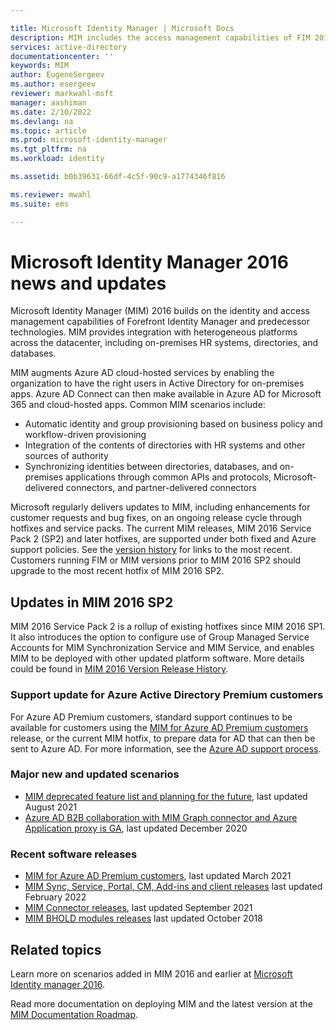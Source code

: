 ```yaml
---

title: Microsoft Identity Manager | Microsoft Docs
description: MIM includes the access management capabilities of FIM 2010 and helps you manage users, credentials, policies, and access within your organization.
services: active-directory
documentationcenter: ''
keywords: MIM
author: EugeneSergeev
ms.author: esergeev
reviewer: markwahl-msft
manager: aashiman
ms.date: 2/10/2022
ms.devlang: na
ms.topic: article
ms.prod: microsoft-identity-manager
ms.tgt_pltfrm: na
ms.workload: identity

ms.assetid: b0b39631-66df-4c5f-90c9-a1774346f816

ms.reviewer: mwahl
ms.suite: ems

---
```


# Microsoft Identity Manager 2016 news and updates

Microsoft Identity Manager (MIM) 2016 builds on the identity and access management capabilities of Forefront Identity Manager and predecessor technologies.  MIM provides integration with heterogeneous platforms across the datacenter, including on-premises HR systems, directories, and databases.

MIM augments Azure AD cloud-hosted services by enabling the organization to have the right users in Active Directory for on-premises apps. Azure AD Connect can then make available in Azure AD for Microsoft 365 and cloud-hosted apps. Common MIM scenarios include:
 - Automatic identity and group provisioning based on business policy and workflow-driven provisioning
 - Integration of the contents of directories with HR systems and other sources of authority
 - Synchronizing identities between directories, databases, and on-premises applications through common APIs and protocols, Microsoft-delivered connectors, and partner-delivered connectors

Microsoft regularly delivers updates to MIM, including enhancements for customer requests and bug fixes, on an ongoing release cycle through hotfixes and service packs.  The current MIM releases, MIM 2016 Service Pack 2 (SP2) and later hotfixes, are supported under both fixed and Azure support policies.  See the [version history](./reference/version-history.md) for links to the most recent.  Customers running FIM or MIM versions prior to MIM 2016 SP2 should upgrade to the most recent hotfix of MIM 2016 SP2.

## Updates in MIM 2016 SP2

MIM 2016 Service Pack 2 is a rollup of existing hotfixes since MIM 2016 SP1. It also introduces the option to configure use of Group Managed Service Accounts for MIM Synchronization Service and MIM Service, and enables MIM to be deployed with other updated platform software. More details could be found in [MIM 2016 Version Release History](./reference/version-history.md).

### Support update for Azure Active Directory Premium customers
For Azure AD Premium customers, standard support continues to be available for customers using the [MIM for Azure AD Premium customers](https://aka.ms/MIMforAADP) release, or the current MIM hotfix, to prepare data for AD that can then be sent to Azure AD. For more information, see the [Azure AD support process](support-update-for-azure-active-directory-premium-customers.md).

### Major new and updated scenarios

- [MIM deprecated feature list and planning for the future](microsoft-identity-manager-2016-deprecated-features.md), last updated August 2021
- [Azure AD B2B collaboration with MIM Graph connector and Azure Application proxy is GA](microsoft-identity-manager-2016-graph-b2b-scenario.md), last updated December 2020

### Recent software releases

- [MIM for Azure AD Premium customers](https://aka.ms/MIMforAADP), last updated March 2021
- [MIM Sync, Service, Portal, CM, Add-ins and client releases](./reference/version-history.md) last updated February 2022
- [MIM Connector releases](./reference/microsoft-identity-manager-2016-connector-version-history.md), last updated September 2021
- [MIM BHOLD modules releases](./reference/version-bhold-history.md) last updated October 2018


## Related topics

Learn more on scenarios added in MIM 2016 and earlier at [Microsoft Identity manager 2016](microsoft-identity-manager-2016.md).

Read more documentation on deploying MIM and the latest version at the [MIM Documentation Roadmap](https://docs.microsoft.com/microsoft-identity-manager/).

